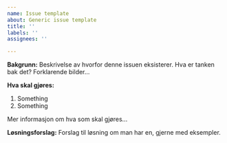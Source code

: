 ```yaml
---
name: Issue template
about: Generic issue template
title: ''
labels: ''
assignees: ''

---
```


**Bakgrunn:**
Beskrivelse av hvorfor denne issuen eksisterer. Hva er tanken bak det? Forklarende bilder...

**Hva skal gjøres:**
1. Something
2. Something

Mer informasjon om hva som skal gjøres...

**Løsningsforslag:**
Forslag til løsning om man har en, gjerne med eksempler.
